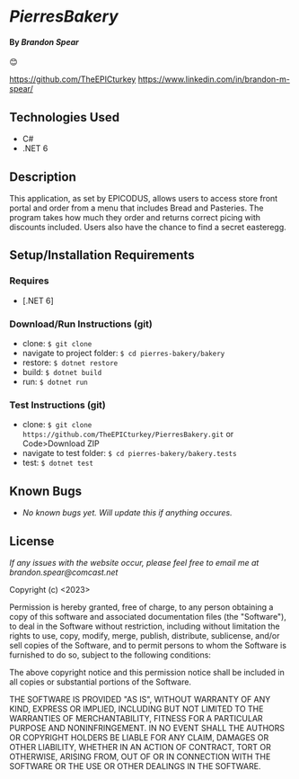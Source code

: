 # _PierresBakery_

#### By _**Brandon Spear**_
 :blush:

https://github.com/TheEPICturkey
https://www.linkedin.com/in/brandon-m-spear/


## Technologies Used

- C#
- .NET 6

## Description

This application, as set by EPICODUS, allows users to access store front portal and order from a menu that includes Bread and Pasteries. The program takes how much they order and returns correct picing with discounts included. Users also have the chance to find a secret easteregg.

## Setup/Installation Requirements

### Requires

- [.NET 6]


### Download/Run Instructions (git)

- clone: `$ git clone `
- navigate to project folder: `$ cd pierres-bakery/bakery`
- restore: `$ dotnet restore`
- build: `$ dotnet build`
- run: `$ dotnet run`

### Test Instructions (git)

- clone: `$ git clone https://github.com/TheEPICturkey/PierresBakery.git` or Code>Download ZIP
- navigate to test folder: `$ cd pierres-bakery/bakery.tests`
- test: `$ dotnet test`

## Known Bugs

- _No known bugs yet. Will update this if anything occures._

## License

_If any issues with the website occur, please feel free to email me at brandon.spear@comcast.net_

Copyright (c) <2023> <Copyright Brandon Spear>

Permission is hereby granted, free of charge, to any person obtaining a copy
of this software and associated documentation files (the "Software"), to deal
in the Software without restriction, including without limitation the rights
to use, copy, modify, merge, publish, distribute, sublicense, and/or sell
copies of the Software, and to permit persons to whom the Software is
furnished to do so, subject to the following conditions:

The above copyright notice and this permission notice shall be included in all
copies or substantial portions of the Software.

THE SOFTWARE IS PROVIDED "AS IS", WITHOUT WARRANTY OF ANY KIND, EXPRESS OR
IMPLIED, INCLUDING BUT NOT LIMITED TO THE WARRANTIES OF MERCHANTABILITY,
FITNESS FOR A PARTICULAR PURPOSE AND NONINFRINGEMENT. IN NO EVENT SHALL THE
AUTHORS OR COPYRIGHT HOLDERS BE LIABLE FOR ANY CLAIM, DAMAGES OR OTHER
LIABILITY, WHETHER IN AN ACTION OF CONTRACT, TORT OR OTHERWISE, ARISING FROM,
OUT OF OR IN CONNECTION WITH THE SOFTWARE OR THE USE OR OTHER DEALINGS IN THE
SOFTWARE.
